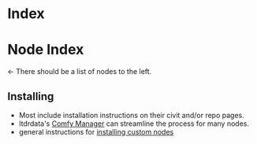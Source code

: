 Index
===========================

# Node Index

← There should be a list of nodes to the left.

## Installing

* Most include installation instructions on their civit and/or repo pages.
* ltdrdata's [Comfy Manager](https://github.com/ltdrdata/ComfyUI-Manager) can streamline the process for many nodes.
* general instructions for [installing custom nodes](https://github.com/wyrde/wyrde-comfyui-workflows/tree/main/basics/building-up#custom-nodes)
